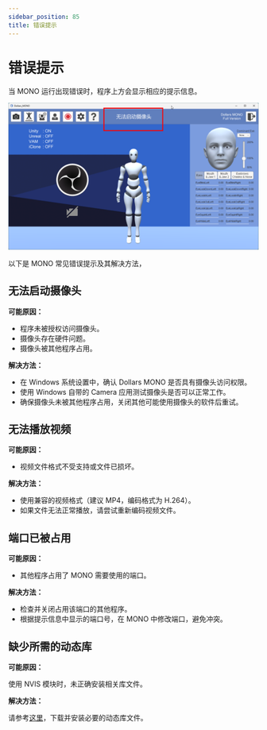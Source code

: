 ```yaml
---
sidebar_position: 85
title: 错误提示
---
```


# 错误提示

当 MONO 运行出现错误时，程序上方会显示相应的提示信息。

![](../img/2024_11_25_21_00_30.png)

以下是 MONO 常见错误提示及其解决方法，

## 无法启动摄像头

**可能原因：**

- 程序未被授权访问摄像头。
- 摄像头存在硬件问题。
- 摄像头被其他程序占用。

**解决方法：**

- 在 Windows 系统设置中，确认 Dollars MONO 是否具有摄像头访问权限。
- 使用 Windows 自带的 Camera 应用测试摄像头是否可以正常工作。
- 确保摄像头未被其他程序占用，关闭其他可能使用摄像头的软件后重试。

## 无法播放视频

**可能原因：**

- 视频文件格式不受支持或文件已损坏。

**解决方法：**

- 使用兼容的视频格式（建议 MP4，编码格式为 H.264）。
- 如果文件无法正常播放，请尝试重新编码视频文件。


## 端口已被占用

**可能原因：**

- 其他程序占用了 MONO 需要使用的端口。

**解决方法：**

- 检查并关闭占用该端口的其他程序。
- 根据提示信息中显示的端口号，在 MONO 中修改端口，避免冲突。

## 缺少所需的动态库

**可能原因：**

使用 NVIS 模块时，未正确安装相关库文件。

**解决方法：**

请参考[这里](/Dollars-MONO/facialcap-module)，下载并安装必要的动态库文件。
